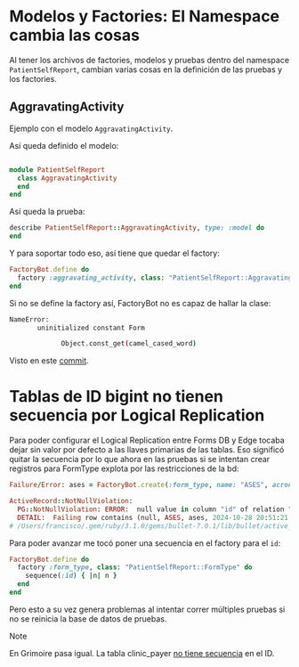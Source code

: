 # Modelos y Factories: El Namespace cambia las cosas

Al tener los archivos de factories, modelos y pruebas dentro del namespace `PatientSelfReport`, cambian varias cosas en la definición de las pruebas y los factories.

## AggravatingActivity

Ejemplo con el modelo `AggravatingActivity`.

Así queda definido el modelo:
```ruby

module PatientSelfReport
  class AggravatingActivity
  end
end
```

Así queda la prueba:
```ruby
describe PatientSelfReport::AggravatingActivity, type: :model do
end
```

Y para soportar todo eso, así tiene que quedar el factory:
```ruby
FactoryBot.define do
  factory :aggravating_activity, class: "PatientSelfReport::AggravatingActivity" do
end
```

Si no se define la factory así, FactoryBot no es capaz de hallar la clase:
```bash
NameError:
       uninitialized constant Form

             Object.const_get(camel_cased_word)
```

Visto en este [commit](https://github.com/thoughtbot/factory_bot/commit/ef5c4ba49a182d051e39fe8ea3ef33591fff53ce).

# Tablas de ID bigint no tienen secuencia por Logical Replication

Para poder configurar el Logical Replication entre Forms DB y Edge tocaba dejar sin valor por defecto a las llaves primarias de las tablas. Eso significó quitar la secuencia por lo que ahora en las pruebas si se intentan crear registros para FormType explota por las restricciones de la bd:
```ruby
Failure/Error: ases = FactoryBot.create(:form_type, name: "ASES", acronym: "ases")

ActiveRecord::NotNullViolation:
  PG::NotNullViolation: ERROR:  null value in column "id" of relation "form_types" violates not-null constraint
  DETAIL:  Failing row contains (null, ASES, ases, 2024-10-28 20:51:21.855568, 2024-10-28 20:51:21.855568).
# /Users/francisco/.gem/ruby/3.1.0/gems/bullet-7.0.1/lib/bullet/active_record70.rb:6:in `_create_record'
```

Para poder avanzar me tocó poner una secuencia en el factory para el `id`:
```ruby
FactoryBot.define do
  factory :form_type, class: "PatientSelfReport::FormType" do
    sequence(:id) { |n| n }
  end
end
```

Pero esto a su vez genera problemas al intentar correr múltiples pruebas si no se reinicia la base de datos de pruebas.

> [!Note]
> En Grimoire pasa igual. La tabla clinic_payer [no tiene secuencia](https://github.com/lunacare/grimoire/blob/omega/priv/repo/migrations/20240120105000_unpk_clinic_payers.exs#L90) en el ID.